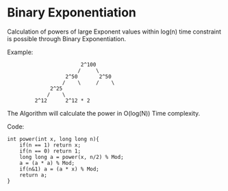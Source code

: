 # Binary Exponentiation
Calculation of powers of large Exponent values within log(n) time constraint is possible through Binary Exponentiation.

Example: 

        					2^100
				           /     \
			           2^50       2^50
			          /    \     /    \
			      2^25	
			     /	  \
     		 2^12      2^12 * 2

The Algorithm will calculate the power in O(log(N)) Time complexity.

Code: 
```
int power(int x, long long n){
	if(n == 1) return x;
	if(n == 0) return 1;
	long long a = power(x, n/2) % Mod;
	a = (a * a) % Mod;
	if(n&1) a = (a * x) % Mod;
	return a;
}
```